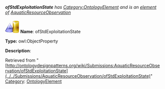 ___ofStdExploitationState__ has [Category:OntologyElement](../../Category/OntologyElement "Category:OntologyElement") and is an [element of](../../Property/ElementOf "Property:ElementOf") [AquaticResourceObservation](../../Submissions/AquaticResourceObservation "Submissions:AquaticResourceObservation")_


  




[![ObjectProperty](../../images/thumb/c/c3/ObjectProperty.gif/45px-ObjectProperty.gif)](../../Image/ObjectProperty.gif "ObjectProperty")
__Name__: ofStdExploitationState 


__Type:__ owl:ObjectProperty 


__Description__: 





Retrieved from "[http://ontologydesignpatterns.org/wiki/Submissions:AquaticResourceObservation/ofStdExploitationState](../../Submissions/AquaticResourceObservation/ofStdExploitationState)"
 [Category](http://ontologydesignpatterns.org/wiki/Special:Categories "Special:Categories"): [OntologyElement](../../Category/OntologyElement "Category:OntologyElement")